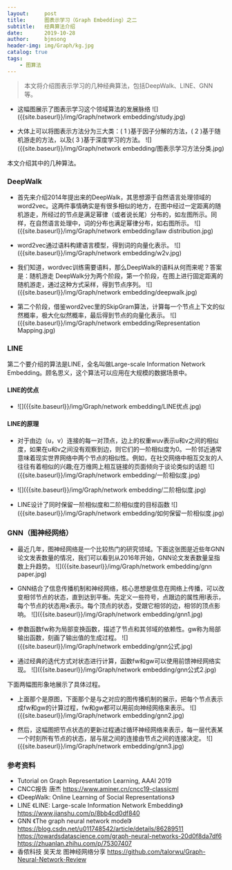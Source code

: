 ```yaml
---
layout:     post
title:      图表示学习（Graph Embedding）之二
subtitle:   经典算法介绍
date:       2019-10-28
author:     bjmsong
header-img: img/Graph/kg.jpg
catalog: true
tags:
    - 图算法
---
```

>本文将介绍图表示学习的几种经典算法，包括DeepWalk、LINE、GNN等。

<ul> 
<li markdown="1"> 
这幅图展示了图表示学习这个领域算法的发展脉络
![]({{site.baseurl}}/img/Graph/network embedding/study.jpg) 
</li> 
</ul> 


<ul> 
<li markdown="1"> 
大体上可以将图表示方法分为三大类：( 1 )基于因子分解的方法，( 2 )基于随机游走的方法，以及( 3 )基于深度学习的方法。
![]({{site.baseurl}}/img/Graph/network embedding/图表示学习方法分类.jpg) 
</li> 
</ul> 


本文介绍其中的几种算法。

### DeepWalk
<ul> 
<li markdown="1"> 
首先来介绍2014年提出来的DeepWalk，其思想源于自然语言处理领域的word2vec。这两件事情确实是有很多相似的地方，在图中经过一定距离的随机游走，所经过的节点是满足幂律（或者说长尾）分布的，如左图所示。同样，在自然语言处理中，词的分布也满足幂律分布，如右图所示。
![]({{site.baseurl}}/img/Graph/network embedding/law distribution.jpg) 
</li> 
</ul> 

<ul> 
<li markdown="1"> 
word2vec通过语料构建语言模型，得到词的向量化表示。
![]({{site.baseurl}}/img/Graph/network embedding/w2v.jpg) 
</li> 
</ul> 


<ul> 
<li markdown="1"> 
我们知道，wordvec训练需要语料，那么DeepWalk的语料从何而来呢？答案是：随机游走
DeepWalk分为两个阶段，第一个阶段，在图上进行固定距离的随机游走，通过这种方式采样，得到节点序列。
![]({{site.baseurl}}/img/Graph/network embedding/deepwalk.jpg) 
</li> 
</ul> 

<ul> 
<li markdown="1"> 
第二个阶段，借鉴word2vec里的SkipGram算法，计算每一个节点上下文的似然概率，极大化似然概率，最后得到节点的向量化表示。
![]({{site.baseurl}}/img/Graph/network embedding/Representation Mapping.jpg) 
</li> 
</ul> 



### LINE

第二个要介绍的算法是LINE，全名叫做Large-scale Information Network Embedding。顾名思义，这个算法可以应用在大规模的数据场景中。


#### LINE的优点


<ul> 
<li markdown="1"> 
![]({{site.baseurl}}/img/Graph/network embedding/LINE优点.jpg) 
</li> 
</ul> 


#### LINE的原理

<ul> 
<li markdown="1"> 
对于由边（u，v）连接的每一对顶点，边上的权重wuv表示u和v之间的相似度，如果在u和v之间没有观察到边，则它们的一阶相似度为0。一阶邻近通常意味着现实世界网络中两个节点的相似性。例如，在社交网络中相互交友的人往往有着相似的兴趣;在万维网上相互链接的页面倾向于谈论类似的话题
![]({{site.baseurl}}/img/Graph/network embedding/一阶相似度.jpg) 
</li> 
</ul> 


<ul> 
<li markdown="1"> 
![]({{site.baseurl}}/img/Graph/network embedding/二阶相似度.jpg) 
</li> 
</ul> 


<ul> 
<li markdown="1"> 
LINE设计了同时保留一阶相似度和二阶相似度的目标函数
![]({{site.baseurl}}/img/Graph/network embedding/如何保留一阶相似度.jpg) 
</li> 
</ul> 



### GNN（图神经网络）

<ul> 
<li markdown="1"> 
最近几年，图神经网络是一个比较热门的研究领域。下面这张图是近些年GNN论文发表数量的情况，我们可以看到从2016年开始，GNN论文发表数量呈指数上升趋势。
![]({{site.baseurl}}/img/Graph/network embedding/gnn paper.jpg) 
</li> 
</ul> 

<ul> 
<li markdown="1"> 
GNN结合了信息传播机制和神经网络，核心思想是信息在网络上传播，可以改变相邻节点的状态，直到达到平衡。先定义一些符号，点跟边的属性用l表示，每个节点的状态用x表示。每个顶点的状态，受跟它相邻的边，相邻的顶点影响。
![]({{site.baseurl}}/img/Graph/network embedding/gnn1.jpg) 
</li> 
</ul> 


<ul> 
<li markdown="1"> 
参数函数fw称为局部变换函数，描述了节点和其邻域的依赖性。gw称为局部输出函数，刻画了输出值的生成过程。
![]({{site.baseurl}}/img/Graph/network embedding/gnn公式.jpg) 
</li> 
</ul> 

<ul> 
<li markdown="1"> 
通过经典的迭代方式对状态进行计算，函数fw和gw可以使用前馈神经网络实现。
![]({{site.baseurl}}/img/Graph/network embedding/gnn公式2.jpg) 
</li> 
</ul> 

下面两幅图形象地展示了具体过程。


<ul> 
<li markdown="1"> 
上面那个是原图，下面那个是与之对应的图传播机制的展示，把每个节点表示成fw和gw的计算过程，fw和gw都可以用前向神经网络来表示。
![]({{site.baseurl}}/img/Graph/network embedding/gnn2.jpg) 
</li> 
</ul> 


<ul> 
<li markdown="1"> 
然后，这幅图把节点状态的更新过程通过循环神经网络来表示，每一层代表某一个时刻所有节点的状态，层与层之间的连接由节点之间的连接决定。
![]({{site.baseurl}}/img/Graph/network embedding/gnn3.jpg) 
</li> 
</ul> 



### 参考资料
- Tutorial on Graph Representation Learning, AAAI 2019
- CNCC报告 唐杰 
https://www.aminer.cn/cncc19-classicml
- 《DeepWalk: Online Learning of Social Representations》
- LINE 
《LINE: Large-scale Information Network Embedding》
https://www.jianshu.com/p/8bb4cd0df840
- GNN
《The graph neural network model》
https://blog.csdn.net/u011748542/article/details/86289511
https://towardsdatascience.com/graph-neural-networks-20d0f8da7df6
https://zhuanlan.zhihu.com/p/75307407
- 香侬科技 吴天龙 图神经网络分享
https://github.com/talorwu/Graph-Neural-Network-Review



